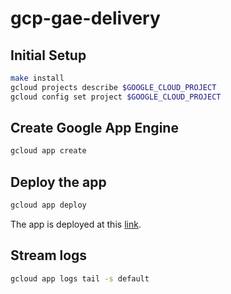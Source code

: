 # gcp-gae-delivery

## Initial Setup

```bash
make install
gcloud projects describe $GOOGLE_CLOUD_PROJECT
gcloud config set project $GOOGLE_CLOUD_PROJECT
```

## Create Google App Engine

```bash
gcloud app create
```

## Deploy the app

```bash
gcloud app deploy
```

The app is deployed at this [link](https://gcp-gae-delivery.ey.r.appspot.com).

## Stream logs

```bash
gcloud app logs tail -s default
```